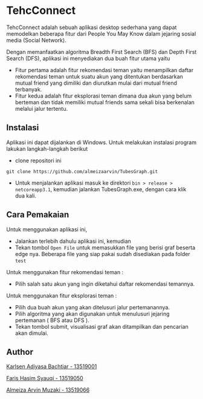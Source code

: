 # TehcConnect

TehcConnect adalah sebuah aplikasi desktop sederhana yang dapat memodelkan beberapa fitur dari People You May Know dalam jejaring sosial media (Social Network).

Dengan memanfaatkan algoritma Breadth First Search (BFS) dan Depth First Search (DFS), aplikasi ini menyediakan dua buah fitur utama yaitu
- Fitur pertama adalah fitur rekomendasi teman yaitu menampilkan daftar rekomendasi teman untuk suatu akun yang ditentukan berdasarkan mutual friend yang dimiliki dan diurutkan mulai dari mutual friend terbanyak.  
- Fitur kedua adalah fitur eksplorasi teman dimana dua akun yang belum berteman dan tidak memiliki mutual friends sama sekali bisa berkenalan melalui jalur tertentu. 

## Instalasi
Aplikasi ini dapat dijalankan di Windows. Untuk melakukan instalasi program lakukan langkah-langkah berikut
- clone repositori ini
```
git clone https://github.com/almeizaarvin/TubesGraph.git
```
- Untuk menjalankan aplikasi masuk ke direktori `bin > release > netcoreapp3.1`,
kemudian jalankan TubesGraph.exe, dengan cara klik dua kali.

## Cara Pemakaian

Untuk menggunakan aplikasi ini, 
- Jalankan terlebih dahulu aplikasi ini, kemudian 
- Tekan tombol `Open File` untuk memasukkan file yang berisi graf beserta edge nya. Beberapa file yang siap pakai sudah disediakan pada folder `test`

Untuk menggunakan fitur rekomendasi teman :
- Pilih salah satu akun yang ingin diketahui daftar rekomendasi temannya.

Untuk menggunakan fitur eksplorasi teman :
- Pilih dua buah akun yang akan ditelusuri jalur pertemanannya.
- Pilih algoritma yang akan digunakan untuk menulusuri jejaring pertemanan ( BFS atau DFS ).
- Tekan tombol submit, visualisasi graf akan ditampilkan dan pencarian akan dimulai.

## Author

[Karlsen Adiyasa Bachtiar - 13519001](https://github.com/karlsenab7)

[Faris Hasim Syauqi - 13519050](https://github.com/farishasim)

[Almeiza Arvin Muzaki - 13519066](https://github.com/almeizaarvin)